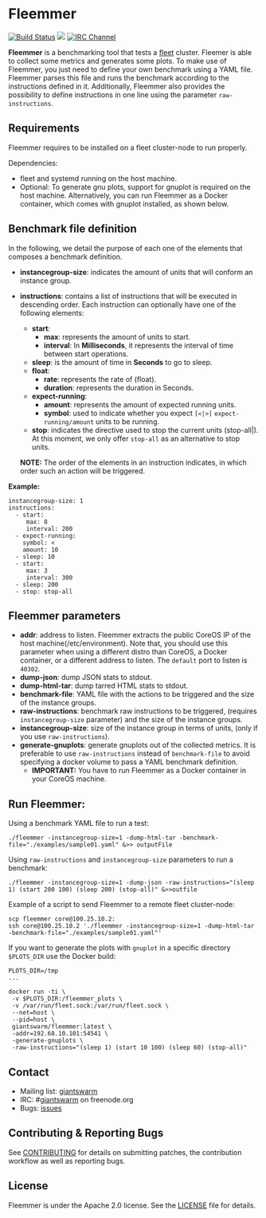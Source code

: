 # Fleemmer

[![Build Status](https://api.travis-ci.org/giantswarm/fleemmer.svg)](https://travis-ci.org/giantswarm/fleemmer)
[![](https://godoc.org/github.com/giantswarm/fleemmer?status.svg)](http://godoc.org/github.com/giantswarm/fleemmer)
[![IRC Channel](https://img.shields.io/badge/irc-%23giantswarm-blue.svg)](https://kiwiirc.com/client/irc.freenode.net/#giantswarm)

**Fleemmer** is a benchmarking tool that tests a [fleet](https://github.com/coreos/fleet) cluster. Fleemer is able to collect some metrics and generates some plots. To make use of Fleemmer, you just need to define your own benchmark using a YAML file. Fleemmer parses this file and runs the benchmark according to the instructions defined in it. Additionally, Fleemmer also provides the possibility to define instructions in one line using the parameter `raw-instructions`.

## Requirements

Fleemmer requires to be installed on a fleet cluster-node to run properly.

Dependencies:

- fleet and systemd running on the host machine.
- Optional: To generate gnu plots, support for gnuplot is required on the host machine. Alternatively, you can run Fleemmer as a Docker container, which comes with gnuplot installed, as shown below.

## Benchmark file definition

In the following, we detail the purpose of each one of the elements that composes a benchmark definition.

- **instancegroup-size**: indicates the amount of units that will conform an instance group.
- **instructions**: contains a list of instructions that will be executed in descending order. Each instruction can optionally have one of the following elements:
    - **start**:
    	- 	**max**: represents the amount of units to start.
    	- **interval**: In **Milliseconds**, it represents the interval of time between start operations.
    - **sleep**: is the amount of time in **Seconds** to go to sleep.
    - **float**:
    	- **rate**: represents the rate of (float).
    	- **duration**: represents the duration in Seconds.
    - **expect-running**:
	    - **amount**: represents the amount of expected running units.
    	- **symbol**: used to indicate whether you expect `[<|>]` `expect-running/amount` units to be running.
    - **stop**: indicates the directive used to stop the current units (stop-all|). At this moment, we only offer `stop-all` as an alternative to stop units.

    **NOTE:** The order of the elements in an instruction indicates, in which order such an action will be triggered.

**Example:**

```
instancegroup-size: 1
instructions:
  - start:
     max: 8
     interval: 200
  - expect-running:
    symbol: <
    amount: 10
  - sleep: 10
  - start:
     max: 3
     interval: 300
  - sleep: 200
  - stop: stop-all
```

## Fleemmer parameters

- **addr**: address to listen. Fleemmer extracts the public CoreOS IP of the host machine(/etc/environment). Note that, you should use this parameter when using a different distro than CoreOS, a Docker container, or a different address to listen. The `default` port to listen is `40302`.
- **dump-json**: dump JSON stats to stdout.
- **dump-html-tar**: dump tarred HTML stats to stdout.
- **benchmark-file**: YAML file with the actions to be triggered and the size of the instance groups.
- **raw-instructions**: benchmark raw instructions to be triggered, (requires `instancegroup-size` parameter) and the size of the instance groups.
- **instancegroup-size**: size of the instance group in terms of units, (only if you use `raw-instructions`).
- **generate-gnuplots**: generate gnuplots out of the collected metrics. It is preferable to use `raw-instructions` instead of `benchmark-file` to avoid specifying a docker volume to pass a YAML benchmark definition.
    - **IMPORTANT:** You have to run Fleemmer as a Docker container in your CoreOS machine.

## Run Fleemmer:

Using a benchmark YAML file to run a test:

`./fleemmer -instancegroup-size=1 -dump-html-tar -benchmark-file="./examples/sample01.yaml" &>> outputFile `

Using `raw-instructions` and `instancegroup-size` parameters to run a benchmark:

`./fleemmer -instancegroup-size=1 -dump-json -raw-instructions="(sleep 1) (start 200 100) (sleep 200) (stop-all)" &>>outfile`

Example of a script to send Fleemmer to a remote fleet cluster-node:

```
scp fleemmer core@100.25.10.2:
ssh core@100.25.10.2 './fleemmer -instancegroup-size=1 -dump-html-tar -benchmark-file="./examples/sample01.yaml"'
```

If you want to generate the plots with `gnuplot` in a specific directory `$PLOTS_DIR` use the Docker build:

```
PLOTS_DIR=/tmp
...

docker run -ti \
 -v $PLOTS_DIR:/fleemmer_plots \
 -v /var/run/fleet.sock:/var/run/fleet.sock \
 --net=host \
 --pid=host \
 giantswarm/fleemmer:latest \
 -addr=192.68.10.101:54541 \
 -generate-gnuplots \
 -raw-instructions="(sleep 1) (start 10 100) (sleep 60) (stop-all)"
```

## Contact

- Mailing list: [giantswarm](https://groups.google.com/forum/#!forum/giantswarm)
- IRC: #[giantswarm](irc://irc.freenode.org:6667/#giantswarm) on freenode.org
- Bugs: [issues](https://github.com/giantswarm/fleemmer/issues)

## Contributing & Reporting Bugs

See [CONTRIBUTING](CONTRIBUTING.md) for details on submitting patches, the
contribution workflow as well as reporting bugs.

## License

Fleemmer is under the Apache 2.0 license. See the [LICENSE](LICENSE) file for details.
